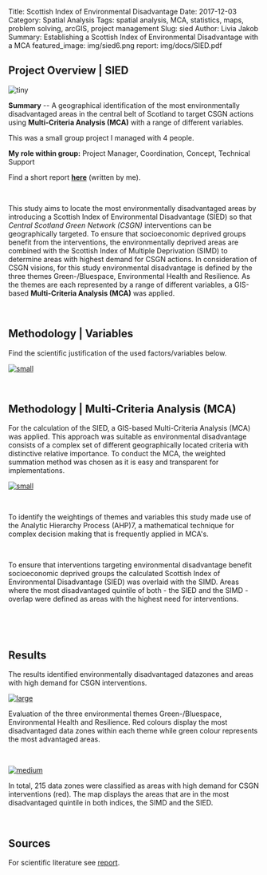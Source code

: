 Title: Scottish Index of Environmental Disadvantage
Date: 2017-12-03
Category: Spatial Analysis
Tags: spatial analysis, MCA, statistics, maps, problem solving, arcGIS, project management
Slug: sied
Author: Livia Jakob
Summary: Establishing a Scottish Index of Environmental Disadvantage with a MCA
featured_image: img/sied6.png
report: img/docs/SIED.pdf


## **Project Overview |** SIED

![tiny]({filename}/img/sied6.png)

**Summary** -- A geographical identification of the most environmentally disadvantaged areas in the central belt of Scotland to target CSGN actions using **Multi-Criteria Analysis (MCA)** with a range of different variables.

This was a small group project I managed with 4 people. 

**My role within group:** Project Manager, Coordination, Concept, Technical Support

Find a short report **[here](img/docs/SIED.pdf)** (written by me).


&nbsp;

This study aims to locate the most environmentally disadvantaged areas by introducing a Scottish Index of Environmental Disadvantage (SIED) so that *Central Scotland Green Network (CSGN)* interventions can be geographically targeted. To ensure that socioeconomic deprived groups benefit from the interventions, the environmentally deprived areas are combined with the Scottish Index of Multiple Deprivation (SIMD) to determine areas with highest demand for CSGN actions. In consideration of CSGN visions, for this study environmental disadvantage is defined by the three themes Green-/Bluespace, Environmental Health and Resilience. As the themes are each represented by a range of different variables, a GIS-based **Multi-Criteria Analysis (MCA)** was applied.


&nbsp;


## **Methodology |** Variables

Find the scientific justification of the used factors/variables below.

[![small]({filename}/img/sied3.png)]({filename}/img/sied3.png)

&nbsp;
&nbsp;

## **Methodology |** Multi-Criteria Analysis (MCA)

For the calculation of the SIED, a GIS-based Multi-Criteria Analysis (MCA) was applied. This approach was suitable as environmental disadvantage consists of a complex set of different geographically located criteria with distinctive relative importance. To conduct the MCA, the weighted summation method was chosen as it is easy and transparent for implementations.

[![small]({filename}/img/sied5.png)]({filename}/img/sied5.png)

&nbsp;

To identify the weightings of themes and variables this study made use of the Analytic Hierarchy Process (AHP)7, a mathematical technique for complex decision making that is frequently applied in MCA's.

&nbsp;

To ensure that interventions targeting environmental disadvantage benefit socioeconomic deprived groups the calculated Scottish Index of Environmental Disadvantage (SIED) was overlaid with the SIMD. Areas where the most disadvantaged quintile of both - the SIED and the SIMD - overlap were defined as areas with the highest need for interventions.

&nbsp;

&nbsp;

## Results

The results identified environmentally disadvantaged datazones and areas with high demand for CSGN interventions.


[![large]({filename}/img/sied2.png)]({filename}/img/sied2.png)

Evaluation of the three environmental themes Green-/Bluespace, Environmental Health and Resilience. Red colours display the most disadvantaged data zones within each theme while green colour represents the most advantaged areas.

&nbsp;

[![medium]({filename}/img/sied1.png)]({filename}/img/sied1.png)

In total, 215 data zones were classified as areas with high demand for CSGN interventions (red). The map displays the areas that are in the most disadvantaged quintile in both indices, the SIMD and the SIED.

&nbsp;

## Sources

For scientific literature see [report](img/docs/SIED.pdf).
